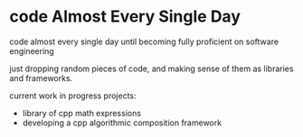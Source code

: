 # code Almost Every Single Day

code almost every single day until becoming fully proficient on software engineering

just dropping random pieces of code, and making sense of them as libraries and frameworks.

current work in progress projects:

- library of cpp math expressions
- developing a cpp algorithmic composition framework
